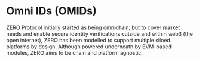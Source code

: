 # Omni IDs (OMIDs)

ZERO Protocol initially started as being omnichain, but to cover market needs and enable secure identity verifications outside and within web3 (the open internet), ZERO has been modelled to support multiple siloed platforms by design. Although powered underneath by EVM-based modules, ZERO aims to be chain and platform agnostic.

